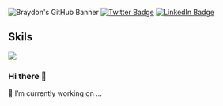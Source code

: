 ![Braydon's GitHub Banner](https://cdn.discordapp.com/attachments/577128047740977162/935783584151797770/preview.jpg)
[![Twitter Badge](https://img.shields.io/badge/Twitter-Profile-informational?style=flat&logo=twitter&logoColor=white&color=1CA2F1)](https://twitter.com/yadav_rohit_26)
[![LinkedIn Badge](https://img.shields.io/badge/LinkedIn-Profile-informational?style=flat&logo=linkedin&logoColor=white&color=0D76A8)](https://www.linkedin.com/in/rohit-yadav-b2a0a7202/)
## Skils
![](https://img.shields.io/badge/Code-React-informational?style=flat&logo=react&logoColor=white&color=4AB197)
### Hi there 👋
 🔭 I’m currently working on ...
<!--
**yadav-rohit/yadav-rohit** is a ✨ _special_ ✨ repository because its `README.md` (this file) appears on your GitHub profile.

Here are some ideas to get you started:

- 🔭 I’m currently working on ...
- 🌱 I’m currently learning ...
- 👯 I’m looking to collaborate on ...
- 🤔 I’m looking for help with ...
- 💬 Ask me about ...
- 📫 How to reach me: ...
- 😄 Pronouns: ...
- ⚡ Fun fact: ...
-->
